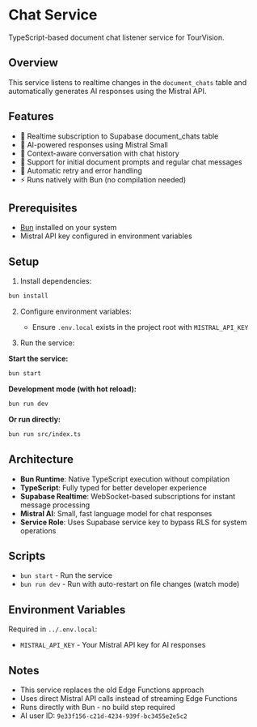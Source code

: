 # Chat Service

TypeScript-based document chat listener service for TourVision.

## Overview

This service listens to realtime changes in the `document_chats` table and automatically generates AI responses using the Mistral API.

## Features

- 📡 Realtime subscription to Supabase document_chats table
- 🤖 AI-powered responses using Mistral Small
- 💬 Context-aware conversation with chat history
- 📝 Support for initial document prompts and regular chat messages
- 🔄 Automatic retry and error handling
- ⚡ Runs natively with Bun (no compilation needed)

## Prerequisites

- [Bun](https://bun.sh) installed on your system
- Mistral API key configured in environment variables

## Setup

1. Install dependencies:
```bash
bun install
```

2. Configure environment variables:
   - Ensure `.env.local` exists in the project root with `MISTRAL_API_KEY`

3. Run the service:

**Start the service:**
```bash
bun start
```

**Development mode (with hot reload):**
```bash
bun run dev
```

**Or run directly:**
```bash
bun run src/index.ts
```

## Architecture

- **Bun Runtime**: Native TypeScript execution without compilation
- **TypeScript**: Fully typed for better developer experience
- **Supabase Realtime**: WebSocket-based subscriptions for instant message processing
- **Mistral AI**: Small, fast language model for chat responses
- **Service Role**: Uses Supabase service key to bypass RLS for system operations

## Scripts

- `bun start` - Run the service
- `bun run dev` - Run with auto-restart on file changes (watch mode)

## Environment Variables

Required in `../.env.local`:
- `MISTRAL_API_KEY` - Your Mistral API key for AI responses

## Notes

- This service replaces the old Edge Functions approach
- Uses direct Mistral API calls instead of streaming Edge Functions
- Runs directly with Bun - no build step required
- AI user ID: `9e33f156-c21d-4234-939f-bc3455e2e5c2`
